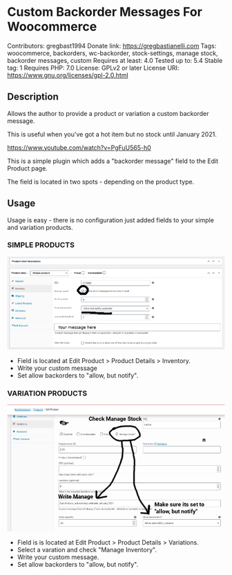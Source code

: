 # Custom Backorder Messages For Woocommerce

Contributors: gregbast1994
Donate link: https://gregbastianelli.com
Tags: woocommerce, backorders, wc-backorder, stock-settings, manage stock, backorder messages, custom
Requires at least: 4.0
Tested up to: 5.4
Stable tag: 1
Requires PHP: 7.0
License: GPLv2 or later
License URI: https://www.gnu.org/licenses/gpl-2.0.html

## Description

Allows the author to provide a product or variation a custom backorder message.

This is useful when you've got a hot item but no stock until January 2021.

https://www.youtube.com/watch?v=PgFuU565-h0

This is a simple plugin which adds a "backorder message" field to the Edit Product page.

The field is located in two spots - depending on the product type.

## Usage

Usage is easy - there is no configuration just added fields to your simple and variation products.

### SIMPLE PRODUCTS

<img src="./assets/screenshot-1.jpg" />

- Field is located at Edit Product > Product Details > Inventory.
- Write your custom message
- Set allow backorders to "allow, but notify".

### VARIATION PRODUCTS

<img src="./assets/screenshot-2.jpg" />

- Field is is located at Edit Product > Product Details > Variations.
- Select a varation and check "Manage Inventory".
- Write your custom message.
- Set allow backorders to "allow, but notify".
